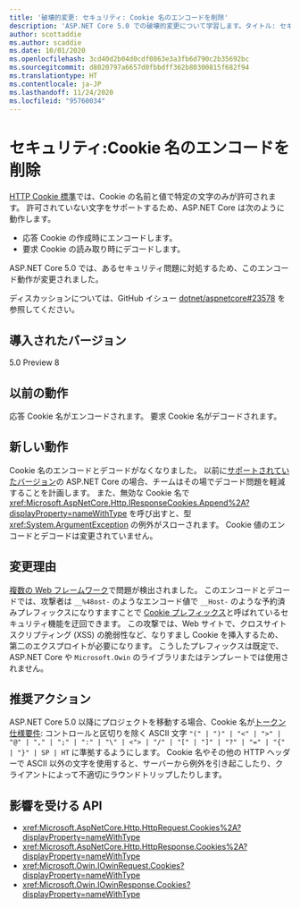 ```yaml
---
title: '破壊的変更: セキュリティ: Cookie 名のエンコードを削除'
description: 'ASP.NET Core 5.0 での破壊的変更について学習します。タイトル: セキュリティ: Cookie 名のエンコードを削除'
author: scottaddie
ms.author: scaddie
ms.date: 10/01/2020
ms.openlocfilehash: 3cd40d2b04d0cdf0863e3a3fb6d790c2b35692bc
ms.sourcegitcommit: d8020797a6657d0fbbdff362b80300815f682f94
ms.translationtype: HT
ms.contentlocale: ja-JP
ms.lasthandoff: 11/24/2020
ms.locfileid: "95760034"
---
```

# <a name="security-cookie-name-encoding-removed"></a>セキュリティ:Cookie 名のエンコードを削除

[HTTP Cookie 標準](https://tools.ietf.org/html/rfc6265#section-4.1.1)では、Cookie の名前と値で特定の文字のみが許可されます。 許可されていない文字をサポートするため、ASP.NET Core は次のように動作します。

* 応答 Cookie の作成時にエンコードします。
* 要求 Cookie の読み取り時にデコードします。

ASP.NET Core 5.0 では、あるセキュリティ問題に対処するため、このエンコード動作が変更されました。

ディスカッションについては、GitHub イシュー [dotnet/aspnetcore#23578](https://github.com/dotnet/aspnetcore/issues/23578) を参照してください。

## <a name="version-introduced"></a>導入されたバージョン

5.0 Preview 8

## <a name="old-behavior"></a>以前の動作

応答 Cookie 名がエンコードされます。 要求 Cookie 名がデコードされます。

## <a name="new-behavior"></a>新しい動作

Cookie 名のエンコードとデコードがなくなりました。 以前に[サポートされていたバージョン](https://dotnet.microsoft.com/platform/support/policy/dotnet-core)の ASP.NET Core の場合、チームはその場でデコード問題を軽減することを計画します。 また、無効な Cookie 名で <xref:Microsoft.AspNetCore.Http.IResponseCookies.Append%2A?displayProperty=nameWithType> を呼び出すと、型 <xref:System.ArgumentException> の例外がスローされます。 Cookie 値のエンコードとデコードは変更されていません。

## <a name="reason-for-change"></a>変更理由

[複数の Web フレームワーク](https://github.com/advisories/GHSA-j6w9-fv6q-3q52)で問題が検出されました。 このエンコードとデコードでは、攻撃者は `__%48ost-` のようなエンコード値で `__Host-` のような予約済みプレフィックスになりすますことで [Cookie プレフィックス](https://tools.ietf.org/html/draft-ietf-httpbis-cookie-prefixes-00)と呼ばれているセキュリティ機能を迂回できます。 この攻撃では、Web サイトで、クロスサイト スクリプティング (XSS) の脆弱性など、なりすまし Cookie を挿入するため、第二のエクスプロイトが必要になります。 こうしたプレフィックスは既定で、ASP.NET Core や `Microsoft.Owin` のライブラリまたはテンプレートでは使用されません。

## <a name="recommended-action"></a>推奨アクション

ASP.NET Core 5.0 以降にプロジェクトを移動する場合、Cookie 名が[トークン仕様要件](https://tools.ietf.org/html/rfc2616#section-2.2): コントロールと区切りを除く ASCII 文字 `"(" | ")" | "<" | ">" | "@" | "," | ";" | ":" | "\" | <"> | "/" | "[" | "]" | "?" | "=" | "{" | "}" | SP | HT` に準拠するようにします。 Cookie 名やその他の HTTP ヘッダーで ASCII 以外の文字を使用すると、サーバーから例外を引き起こしたり、クライアントによって不適切にラウンドトリップしたりします。

## <a name="affected-apis"></a>影響を受ける API

- <xref:Microsoft.AspNetCore.Http.HttpRequest.Cookies%2A?displayProperty=nameWithType>
- <xref:Microsoft.AspNetCore.Http.HttpResponse.Cookies%2A?displayProperty=nameWithType>
- <xref:Microsoft.Owin.IOwinRequest.Cookies?displayProperty=nameWithType>
- <xref:Microsoft.Owin.IOwinResponse.Cookies?displayProperty=nameWithType>

<!--

### Category

ASP.NET Core

### Affected APIs

- `Overload:Microsoft.AspNetCore.Http.HttpRequest.Cookies`
- `Overload:Microsoft.AspNetCore.Http.HttpResponse.Cookies`
- `P:Microsoft.Owin.IOwinRequest.Cookies`
- `P:Microsoft.Owin.IOwinResponse.Cookies`

-->
